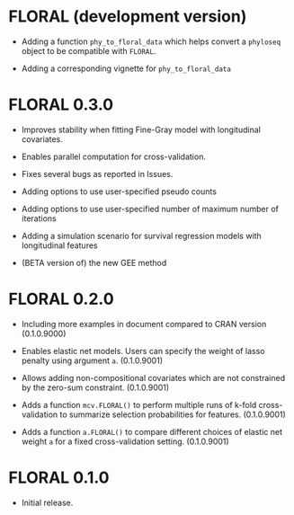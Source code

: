 # FLORAL (development version)

* Adding a function `phy_to_floral_data` which helps convert a `phyloseq` object to be compatible with `FLORAL`.

* Adding a corresponding vignette for `phy_to_floral_data`

# FLORAL 0.3.0

* Improves stability when fitting Fine-Gray model with longitudinal covariates.

* Enables parallel computation for cross-validation.

* Fixes several bugs as reported in Issues. 

* Adding options to use user-specified pseudo counts

* Adding options to use user-specified number of maximum number of iterations

* Adding a simulation scenario for survival regression models with longitudinal features

* (BETA version of) the new GEE method

# FLORAL 0.2.0

* Including more examples in document compared to CRAN version (0.1.0.9000)

* Enables elastic net models. Users can specify the weight of lasso penalty using argument `a`. (0.1.0.9001)

* Allows adding non-compositional covariates which are not constrained by the zero-sum constraint. (0.1.0.9001)

* Adds a function `mcv.FLORAL()` to perform multiple runs of k-fold cross-validation to summarize selection probabilities for features. (0.1.0.9001)

* Adds a function `a.FLORAL()` to compare different choices of elastic net weight `a` for a fixed cross-validation setting. (0.1.0.9001)

# FLORAL 0.1.0

* Initial release.
